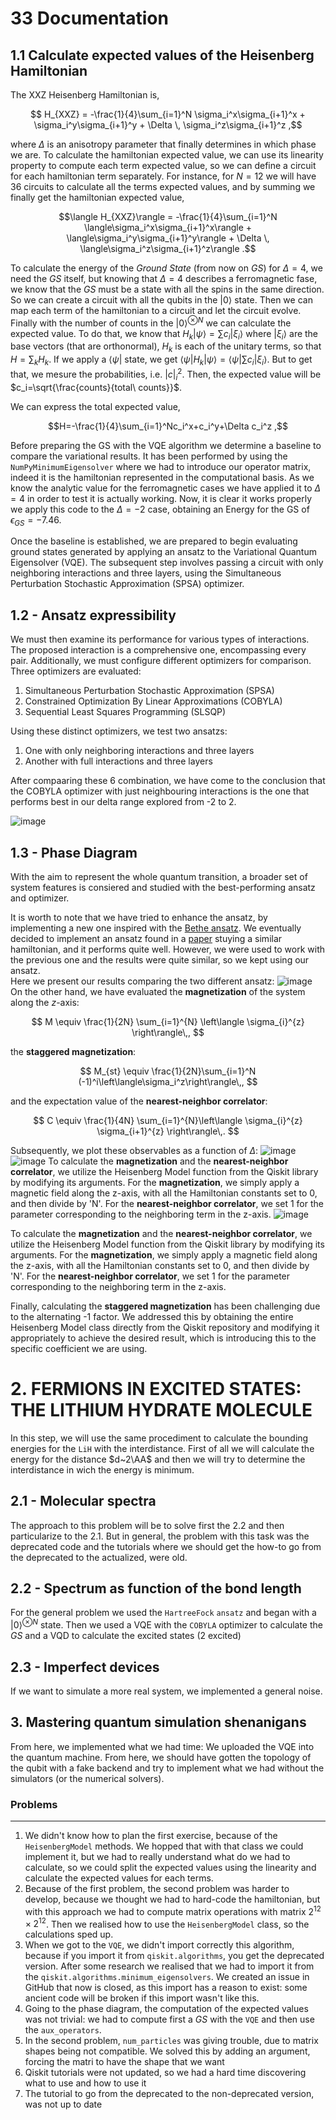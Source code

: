 # 33 Documentation

## 1.1 Calculate expected values of the Heisenberg Hamiltonian

The XXZ Heisenberg Hamiltonian is,

$$ H_{XXZ} = -\frac{1}{4}\sum_{i=1}^N \sigma_i^x\sigma_{i+1}^x + \sigma_i^y\sigma_{i+1}^y + \Delta \, \sigma_i^z\sigma_{i+1}^z ,$$

where $\Delta$ is an anisotropy parameter that finally determines in which phase we are. To calculate the hamiltonian expected  value, we can use its linearity property to compute each term expected value, so we can define a circuit for each hamiltonian term separately. For instance, for $N=12$ we will have 36 circuits to calculate all the terms expected values, and by summing we finally get the hamiltonian expected value,

$$\langle H_{XXZ}\rangle = -\frac{1}{4}\sum_{i=1}^N \langle\sigma_i^x\sigma_{i+1}^x\rangle + \langle\sigma_i^y\sigma_{i+1}^y\rangle + \Delta \, \langle\sigma_i^z\sigma_{i+1}^z\rangle .$$

To calculate the energy of the *Ground State* (from now on *GS*) for $\Delta = 4$, we need the *GS* itself, but knowing that $\Delta = 4$ describes a ferromagnetic fase, we know that the *GS* must be a state with all the spins in the same direction. So we can create a circuit with all the qubits in the $|0 \rangle$ state. Then we can map each term of the hamiltonian to a circuit and let the circuit evolve. Finally with the number of counts in the $|0\rangle^{\otimes N}$ we can calculate the expected value. To do that, we know that $H_k|\psi\rangle = \sum c_i |\xi_i\rangle$ where $|\xi_i\rangle$ are the base vectors (that are orthonormal), $H_k$ is each of the unitary terms, so that $H=\sum_k H_k$. If we apply a $\langle \psi |$ state, we get $\langle \psi |H_k|\psi\rangle = \langle \psi |\sum c_i |\xi_i\rangle$. But to get that, we mesure the probabilities, i.e. $|c|^2_i$. Then, the expected value will be $c_i=\sqrt{\frac{counts}{total\ counts}}$. 

We can express the total expected value,

$$H=-\frac{1}{4}\sum_{i=1}^Nc_i^x+c_i^y+\Delta c_i^z ,$$


Before preparing the GS with the VQE algorithm we determine a baseline to compare the variational results. It has been performed by using the ``NumPyMinimumEigensolver`` where we had to introduce our operator matrix, indeed it is the hamiltonian represented in the computational basis. As we know the analytic value for the ferromagnetic cases we have applied it to $\Delta = 4$ in order to test it is actually working. Now, it is clear it works properly we apply this code to the $\Delta = -2$ case, obtaining an Energy for the GS of $\epsilon_{GS}=-7.46$.

Once the baseline is established, we are prepared to begin evaluating ground states generated by applying an ansatz to the Variational Quantum Eigensolver (VQE). The subsequent step involves passing a circuit with only neighboring interactions and three layers, using the Simultaneous Perturbation Stochastic Approximation (SPSA) optimizer.

## 1.2 - Ansatz expressibility

We must then examine its performance for various types of interactions. The proposed interaction is a comprehensive one, encompassing every pair. Additionally, we must configure different optimizers for comparison. Three optimizers are evaluated: 

1. Simultaneous Perturbation Stochastic Approximation (SPSA)
2. Constrained Optimization By Linear Approximations (COBYLA)
3. Sequential Least Squares Programming (SLSQP)

Using these distinct optimizers, we test two ansatzs: 

1. One with only neighboring interactions and three layers
2. Another with full interactions and three layers

 After compaaring these 6 combination, we have come to the conclusion that the COBYLA optimizer with just neighbouring interactions is the one that performs best in our delta range explored from -2 to 2.
 
![image](wasap.jpeg)


## 1.3 - Phase Diagram

With the aim to represent the whole quantum transition, a broader set of system features is consiered and studied with the best-performing ansatz and optimizer.

It is worth to note that we have tried to enhance the ansatz, by implementing a new one inspired with the [Bethe ansatz](https://arxiv.org/abs/1609.02100). We eventually decided to implement an ansatz found in a [paper](https://www.researchgate.net/publication/341717102_Scaling_of_variational_quantum_circuit_depth_for_condensed_matter_systems) stuying a similar hamiltonian, and it performs quite well. However, we were used to work with the previous one and the results were quite similar, so we kept using our ansatz.\
Here we present our results comparing the two different ansatz:
  ![image](latorreansatz.jpeg)
On the other hand,
 we have evaluated the **magnetization** of the system along the $z$-axis:

$$
M \equiv \frac{1}{2N} \sum_{i=1}^{N} \left\langle \sigma_{i}^{z} \right\rangle\,,
$$

the **staggered magnetization**:

$$
M_{st} \equiv \frac{1}{2N}\sum_{i=1}^N (-1)^i\left\langle\sigma_i^z\right\rangle\,,
$$

and the expectation value of the **nearest-neighbor correlator**:

$$
C \equiv \frac{1}{4N} \sum_{i=1}^{N}\left\langle \sigma_{i}^{z} \sigma_{i+1}^{z}  \right\rangle\,.
$$

Subsequently, we plot these observables as a function of $\Delta$:
![image](delta_M.jpeg)
![image](delta_mt.jpeg)
To calculate the **magnetization** and the **nearest-neighbor correlator**, we utilize the Heisenberg Model function from the Qiskit library by modifying its arguments. For the **magnetization**, we simply apply a magnetic field along the z-axis, with all the Hamiltonian constants set to 0, and then divide by 'N'. For the **nearest-neighbor correlator**, we set 1 for the parameter corresponding to the neighboring term in the z-axis.
![image](deltaC.jpeg)

To calculate the **magnetization** and the **nearest-neighbor correlator**, we utilize the Heisenberg Model function from the Qiskit library by modifying its arguments. For the **magnetization**, we simply apply a magnetic field along the z-axis, with all the Hamiltonian constants set to 0, and then divide by 'N'. For the **nearest-neighbor correlator**, we set 1 for the parameter corresponding to the neighboring term in the z-axis.

Finally, calculating the **staggered magnetization** has been challenging due to the alternating -1 factor. We addressed this by obtaining the entire Heisenberg Model class directly from the Qiskit repository and modifying it appropriately to achieve the desired result, which is introducing this to the specific coefficient we are using.


# 2. FERMIONS IN EXCITED STATES: THE LITHIUM HYDRATE MOLECULE 
In this step, we will use the same procediment to calculate the bounding energies for the ``LiH`` with the interdistance. First of all we will calculate the energy for the distance $d~2\AA$ and then we will try to determine the interdistance in wich the energy is minimum.

## 2.1 - Molecular spectra
The approach to this problem will be to solve first the 2.2 and then particularize to the 2.1. But in general, the problem with this task was the deprecated code and the tutorials where we should get the how-to go from the deprecated to the actualized, were old. 

## 2.2 - Spectrum as function of the bond length
For the general problem we used the ``HartreeFock`` ``ansatz`` and began with a $|0\rangle^{\otimes N}$ state. Then we used a VQE with the ``COBYLA`` optimizer to calculate the *GS* and a VQD to calculate the excited states (2 excited)

## 2.3 - Imperfect devices
If we want to simulate a more real system, we implemented a general noise.

## 3. Mastering quantum simulation shenanigans
From here, we implemented what we had time: We uploaded the VQE into the quantum machine. From here, we should have gotten the topology of the qubit with a fake backend and try to implement what we had without the simulators (or the numerical solvers).

### Problems
------------------

1. We didn't know how to plan the first exercise, because of the `HeisenbergModel` methods. We hopped that with that class we could implement it, but we had to really understand what do we had to calculate, so we could split the expected values using the linearity and calculate the expected values for each terms.
2. Because of the first problem, the second problem was harder to develop, because we thought we had to hard-code the hamiltonian, but with this approach we had to compute matrix operations with matrix $2^{12}\times 2^{12}$. Then we realised how to use the `HeisenbergModel` class, so the calculations sped up.
3. When we got to the `VQE`, we didn't import correctly this algorithm, because if you import it from `qiskit.algorithms`, you get the deprecated version. After some research we realised that we had to import it from the `qiskit.algorithms.minimum_eigensolvers`. We created an issue in GitHub that now is closed, as this import has a reason to exist: some ancient code will be broken if this import wasn't like this.
4. Going to the phase diagram, the computation of the expected values was not trivial: we had to compute first a *GS* with the ``VQE`` and then use the `aux_operators`.
5. In the second problem, ``num_particles`` was giving trouble, due to matrix shapes being not compatible. We solved this by adding an argument, forcing the matri to have the shape that we want
6. Qiskit tutorials were not updated, so we had a hard time discovering what to use and how to use it
7. The tutorial to go from the deprecated to the non-deprecated version, was not up to date